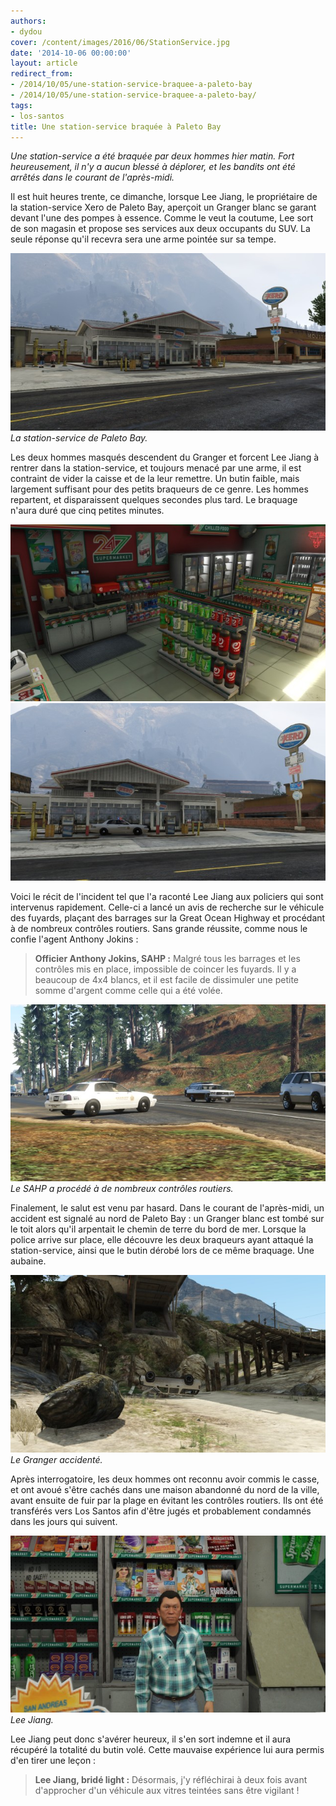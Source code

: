 ```yaml
---
authors:
- dydou
cover: /content/images/2016/06/StationService.jpg
date: '2014-10-06 00:00:00'
layout: article
redirect_from:
- /2014/10/05/une-station-service-braquee-a-paleto-bay
- /2014/10/05/une-station-service-braquee-a-paleto-bay/
tags:
- los-santos
title: Une station-service braquée à Paleto Bay
---
```



_Une station-service a été braquée par deux hommes hier matin. Fort heureusement, il n'y a aucun blessé à déplorer, et les bandits ont été arrêtés dans le courant de l'après-midi._

Il est huit heures trente, ce dimanche, lorsque Lee Jiang, le propriétaire de la station-service Xero de Paleto Bay, aperçoit un Granger blanc se garant devant l'une des pompes à essence. Comme le veut la coutume, Lee sort de son magasin et propose ses services aux deux occupants du SUV. La seule réponse qu'il recevra sera une arme pointée sur sa tempe.

![La station-service de Paleto Bay.](/content/images/2016/06/StationService_0.jpg)
_La station-service de Paleto Bay._

Les deux hommes masqués descendent du Granger et forcent Lee Jiang à rentrer dans la station-service, et toujours menacé par une arme, il est contraint de vider la caisse et de la leur remettre. Un butin faible, mais largement suffisant pour des petits braqueurs de ce genre. Les hommes repartent, et disparaissent quelques secondes plus tard. Le braquage n'aura duré que cinq petites minutes.

![](/content/images/2016/06/StationService2.jpg)
![](/content/images/2016/06/StationService1.jpg)

Voici le récit de l'incident tel que l'a raconté Lee Jiang aux policiers qui sont intervenus rapidement. Celle-ci a lancé un avis de recherche sur le véhicule des fuyards, plaçant des barrages sur la Great Ocean Highway et procédant à de nombreux contrôles routiers. Sans grande réussite, comme nous le confie l'agent Anthony Jokins :

> **Officier Anthony Jokins, SAHP :** Malgré tous les barrages et les contrôles mis en place, impossible de coincer les fuyards. Il y a beaucoup de 4x4 blancs, et il est facile de dissimuler une petite somme d'argent comme celle qui a été volée.

![Le SAHP a procédé à de nombreux contrôles routiers.](/content/images/2016/06/SAHP2_0.jpg)
_Le SAHP a procédé à de nombreux contrôles routiers._

Finalement, le salut est venu par hasard. Dans le courant de l'après-midi, un accident est signalé au nord de Paleto Bay : un Granger blanc est tombé sur le toit alors qu'il arpentait le chemin de terre du bord de mer. Lorsque la police arrive sur place, elle découvre les deux braqueurs ayant attaqué la station-service, ainsi que le butin dérobé lors de ce même braquage. Une aubaine.

![Le Granger accidenté.](/content/images/2016/06/StationService4.jpg)
_Le Granger accidenté._

Après interrogatoire, les deux hommes ont reconnu avoir commis le casse, et ont avoué s'être cachés dans une maison abandonné du nord de la ville, avant ensuite de fuir par la plage en évitant les contrôles routiers. Ils ont été transférés vers Los Santos afin d'être jugés et probablement condamnés dans les jours qui suivent.

![Lee Jiang.](/content/images/2016/06/StationService3.jpg)
_Lee Jiang._

Lee Jiang peut donc s'avérer heureux, il s'en sort indemne et il aura récupéré la totalité du butin volé. Cette mauvaise expérience lui aura permis d'en tirer une leçon :

> **Lee Jiang, bridé light :** Désormais, j'y réfléchirai à deux fois avant d'approcher d'un véhicule aux vitres teintées sans être vigilant !